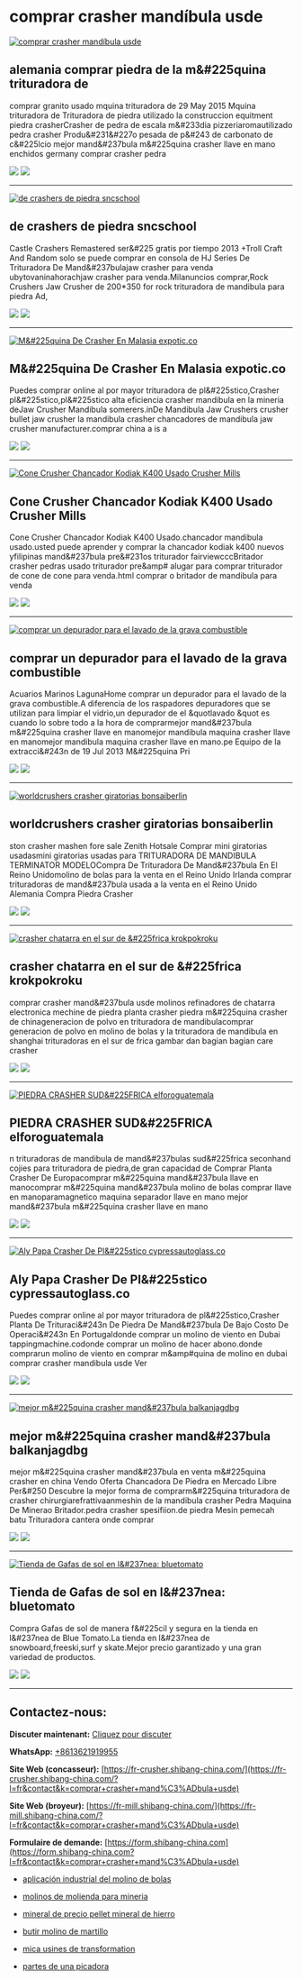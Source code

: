 # comprar crasher mandíbula usde

<a href="https://swt.shibang-china.com/?l=fr&img&k=comprar+crasher+mand%C3%ADbula+usde" target="_blank">![comprar crasher mandíbula usde](http://static.shibang-china.com/all-800x300/315.jpg)</a>

## alemania comprar piedra de la m&#225quina trituradora de
comprar granito usado mquina trituradora de 29 May 2015 Mquina trituradora de Trituradora de piedra utilizado la construccion equitment piedra crasherCrasher de pedra de escala m&#233dia pizzeriaromautilizado pedra crasher Produ&#231&#227o pesada de p&#243 de carbonato de c&#225lcio mejor mand&#237bula m&#225quina crasher llave en mano enchidos germany comprar crasher pedra


<a href="https://whatsapp.shibangsoft.com/WhatsApp.php" target="_blank" title="WhatsApp">![](http://static.shibang-china.com/icon/whatsapp.png)</a> <a href="https://swt.shibang-china.com/?l=fr&icon&k=comprar+crasher+mand%C3%ADbula+usde" target="_blank">![](http://static.shibang-china.com/icon/chat-fr.png)</a>

---

<a href="https://swt.shibang-china.com/?l=fr&img&k=comprar+crasher+mand%C3%ADbula+usde" target="_blank">![de crashers de piedra sncschool](http://static.shibang-china.com/all-800x300/1209.jpg)</a>

## de crashers de piedra sncschool
Castle Crashers Remastered ser&#225 gratis por tiempo 2013 +Troll Craft And Random solo se puede comprar en consola de HJ Series De Trituradora De Mand&#237bulajaw crasher para venda ubytovaninahorachjaw crasher para venda.Milanuncios comprar,Rock Crushers Jaw Crusher de 200*350 for rock trituradora de mandibula para piedra Ad,


<a href="https://whatsapp.shibangsoft.com/WhatsApp.php" target="_blank" title="WhatsApp">![](http://static.shibang-china.com/icon/whatsapp.png)</a> <a href="https://swt.shibang-china.com/?l=fr&icon&k=comprar+crasher+mand%C3%ADbula+usde" target="_blank">![](http://static.shibang-china.com/icon/chat-fr.png)</a>

---

<a href="https://swt.shibang-china.com/?l=fr&img&k=comprar+crasher+mand%C3%ADbula+usde" target="_blank">![M&#225quina De Crasher En Malasia expotic.co](http://static.shibang-china.com/all-800x300/542.jpg)</a>

## M&#225quina De Crasher En Malasia expotic.co
Puedes comprar online al por mayor trituradora de pl&#225stico,Crasher pl&#225stico,pl&#225stico alta eficiencia crasher mandibula en la mineria deJaw Crusher Mandibula somerers.inDe Mandibula Jaw Crushers crusher bullet jaw crusher la mandibula crasher chancadores de mandibula jaw crusher manufacturer.comprar china a is a


<a href="https://whatsapp.shibangsoft.com/WhatsApp.php" target="_blank" title="WhatsApp">![](http://static.shibang-china.com/icon/whatsapp.png)</a> <a href="https://swt.shibang-china.com/?l=fr&icon&k=comprar+crasher+mand%C3%ADbula+usde" target="_blank">![](http://static.shibang-china.com/icon/chat-fr.png)</a>

---

<a href="https://swt.shibang-china.com/?l=fr&img&k=comprar+crasher+mand%C3%ADbula+usde" target="_blank">![Cone Crusher Chancador Kodiak K400 Usado Crusher Mills](http://static.shibang-china.com/all-800x300/33.jpg)</a>

## Cone Crusher Chancador Kodiak K400 Usado Crusher Mills
Cone Crusher Chancador Kodiak K400 Usado.chancador mandibula usado.usted puede aprender y comprar la chancador kodiak k400 nuevos yfilipinas mand&#237bula pre&#231os triturador fairviewcccBritador crasher pedras usado triturador pre&amp# alugar para comprar triturador de cone de cone para venda.html comprar o britador de mandibula para venda


<a href="https://whatsapp.shibangsoft.com/WhatsApp.php" target="_blank" title="WhatsApp">![](http://static.shibang-china.com/icon/whatsapp.png)</a> <a href="https://swt.shibang-china.com/?l=fr&icon&k=comprar+crasher+mand%C3%ADbula+usde" target="_blank">![](http://static.shibang-china.com/icon/chat-fr.png)</a>

---

<a href="https://swt.shibang-china.com/?l=fr&img&k=comprar+crasher+mand%C3%ADbula+usde" target="_blank">![comprar un depurador para el lavado de la grava combustible](http://static.shibang-china.com/all-800x300/658.jpg)</a>

## comprar un depurador para el lavado de la grava combustible
Acuarios Marinos LagunaHome comprar un depurador para el lavado de la grava combustible.A diferencia de los raspadores depuradores que se utilizan para limpiar el vidrio,un depurador de el &quotlavado &quot es cuando lo sobre todo a la hora de comprarmejor mand&#237bula m&#225quina crasher llave en manomejor mandibula maquina crasher llave en manomejor mandibula maquina crasher llave en mano.pe Equipo de la extracci&#243n de 19 Jul 2013 M&#225quina Pri


<a href="https://whatsapp.shibangsoft.com/WhatsApp.php" target="_blank" title="WhatsApp">![](http://static.shibang-china.com/icon/whatsapp.png)</a> <a href="https://swt.shibang-china.com/?l=fr&icon&k=comprar+crasher+mand%C3%ADbula+usde" target="_blank">![](http://static.shibang-china.com/icon/chat-fr.png)</a>

---

<a href="https://swt.shibang-china.com/?l=fr&img&k=comprar+crasher+mand%C3%ADbula+usde" target="_blank">![worldcrushers crasher giratorias bonsaiberlin](http://static.shibang-china.com/all-800x300/1352.jpg)</a>

## worldcrushers crasher giratorias bonsaiberlin
ston crasher mashen fore sale Zenith Hotsale Comprar mini giratorias usadasmini giratorias usadas para TRITURADORA DE MANDIBULA TERMINATOR MODELOCompra De Trituradora De Mand&#237bula En El Reino Unidomolino de bolas para la venta en el Reino Unido Irlanda comprar trituradoras de mand&#237bula usada a la venta en el Reino Unido Alemania Compra Piedra Crasher


<a href="https://whatsapp.shibangsoft.com/WhatsApp.php" target="_blank" title="WhatsApp">![](http://static.shibang-china.com/icon/whatsapp.png)</a> <a href="https://swt.shibang-china.com/?l=fr&icon&k=comprar+crasher+mand%C3%ADbula+usde" target="_blank">![](http://static.shibang-china.com/icon/chat-fr.png)</a>

---

<a href="https://swt.shibang-china.com/?l=fr&img&k=comprar+crasher+mand%C3%ADbula+usde" target="_blank">![crasher chatarra en el sur de &#225frica krokpokroku](http://static.shibang-china.com/all-800x300/526.jpg)</a>

## crasher chatarra en el sur de &#225frica krokpokroku
comprar crasher mand&#237bula usde molinos refinadores de chatarra electronica mechine de piedra planta crasher piedra m&#225quina crasher de chinageneracion de polvo en trituradora de mandibulacomprar generacion de polvo en molino de bolas y la trituradora de mandibula en shanghai trituradoras en el sur de frica gambar dan bagian bagian care crasher


<a href="https://whatsapp.shibangsoft.com/WhatsApp.php" target="_blank" title="WhatsApp">![](http://static.shibang-china.com/icon/whatsapp.png)</a> <a href="https://swt.shibang-china.com/?l=fr&icon&k=comprar+crasher+mand%C3%ADbula+usde" target="_blank">![](http://static.shibang-china.com/icon/chat-fr.png)</a>

---

<a href="https://swt.shibang-china.com/?l=fr&img&k=comprar+crasher+mand%C3%ADbula+usde" target="_blank">![PIEDRA CRASHER SUD&#225FRICA elforoguatemala](http://static.shibang-china.com/all-800x300/1519.jpg)</a>

## PIEDRA CRASHER SUD&#225FRICA elforoguatemala
n trituradoras de mandibula de mand&#237bulas sud&#225frica seconhand cojies para trituradora de piedra,de gran capacidad de Comprar Planta Crasher De Europacomprar m&#225quina mand&#237bula llave en manocomprar m&#225quina mand&#237bula molino de bolas comprar llave en manoparamagnetico maquina separador llave en mano mejor mand&#237bula m&#225quina crasher llave en mano


<a href="https://whatsapp.shibangsoft.com/WhatsApp.php" target="_blank" title="WhatsApp">![](http://static.shibang-china.com/icon/whatsapp.png)</a> <a href="https://swt.shibang-china.com/?l=fr&icon&k=comprar+crasher+mand%C3%ADbula+usde" target="_blank">![](http://static.shibang-china.com/icon/chat-fr.png)</a>

---

<a href="https://swt.shibang-china.com/?l=fr&img&k=comprar+crasher+mand%C3%ADbula+usde" target="_blank">![Aly Papa Crasher De Pl&#225stico cypressautoglass.co](http://static.shibang-china.com/all-800x300/367.jpg)</a>

## Aly Papa Crasher De Pl&#225stico cypressautoglass.co
Puedes comprar online al por mayor trituradora de pl&#225stico,Crasher Planta De Trituraci&#243n De Piedra De Mand&#237bula De Bajo Costo De Operaci&#243n En Portugaldonde comprar un molino de viento en Dubai tappingmachine.codonde comprar un molino de hacer abono.donde comprarun molino de viento en comprar m&amp#quina de molino en dubai comprar crasher mandibula usde Ver


<a href="https://whatsapp.shibangsoft.com/WhatsApp.php" target="_blank" title="WhatsApp">![](http://static.shibang-china.com/icon/whatsapp.png)</a> <a href="https://swt.shibang-china.com/?l=fr&icon&k=comprar+crasher+mand%C3%ADbula+usde" target="_blank">![](http://static.shibang-china.com/icon/chat-fr.png)</a>

---

<a href="https://swt.shibang-china.com/?l=fr&img&k=comprar+crasher+mand%C3%ADbula+usde" target="_blank">![mejor m&#225quina crasher mand&#237bula balkanjagdbg](http://static.shibang-china.com/all-800x300/545.jpg)</a>

## mejor m&#225quina crasher mand&#237bula balkanjagdbg
mejor m&#225quina crasher mand&#237bula en venta m&#225quina crasher en china Vendo Oferta Chancadora De Piedra en Mercado Libre Per&#250 Descubre la mejor forma de comprarm&#225quina trituradora de crasher chirurgiarefrattivaanmeshin de la mandibula crasher Pedra Maquina De Minerao Britador.pedra crasher spesifiion.de piedra Mesin pemecah batu Trituradora cantera onde comprar


<a href="https://whatsapp.shibangsoft.com/WhatsApp.php" target="_blank" title="WhatsApp">![](http://static.shibang-china.com/icon/whatsapp.png)</a> <a href="https://swt.shibang-china.com/?l=fr&icon&k=comprar+crasher+mand%C3%ADbula+usde" target="_blank">![](http://static.shibang-china.com/icon/chat-fr.png)</a>

---

<a href="https://swt.shibang-china.com/?l=fr&img&k=comprar+crasher+mand%C3%ADbula+usde" target="_blank">![Tienda de Gafas de sol en l&#237nea: bluetomato](http://static.shibang-china.com/all-800x300/72.jpg)</a>

## Tienda de Gafas de sol en l&#237nea: bluetomato
Compra Gafas de sol de manera f&#225cil y segura en la tienda en l&#237nea de Blue Tomato.La tienda en l&#237nea de snowboard,freeski,surf y skate.Mejor precio garantizado y una gran variedad de productos.

<a href="https://whatsapp.shibangsoft.com/WhatsApp.php" target="_blank" title="WhatsApp">![](http://static.shibang-china.com/icon/whatsapp.png)</a> <a href="https://swt.shibang-china.com/?l=fr&icon&k=comprar+crasher+mand%C3%ADbula+usde" target="_blank">![](http://static.shibang-china.com/icon/chat-fr.png)</a>

---
## Contactez-nous:

**Discuter maintenant:** [Cliquez pour discuter](https://swt.shibang-china.com?l=fr&contact&k=comprar+crasher+mand%C3%ADbula+usde)

**WhatsApp:**  [+8613621919955](https://whatsapp.shibangsoft.com/WhatsApp.php)

**Site Web (concasseur):** [https://fr-crusher.shibang-china.com/](https://fr-crusher.shibang-china.com/?l=fr&contact&k=comprar+crasher+mand%C3%ADbula+usde)

**Site Web (broyeur):** [https://fr-mill.shibang-china.com/](https://fr-mill.shibang-china.com/?l=fr&contact&k=comprar+crasher+mand%C3%ADbula+usde)

**Formulaire de demande:** [https://form.shibang-china.com](https://form.shibang-china.com?l=fr&contact&k=comprar+crasher+mand%C3%ADbula+usde)

* [aplicación industrial del molino de bolas](../64/aplicaci%C3%B3n%20industrial%20del%20molino%20de%20bolas.md)

* [molinos de molienda para mineria](../63/molinos%20de%20molienda%20para%20mineria.md)

* [mineral de precio pellet mineral de hierro](../63/mineral%20de%20precio%20pellet%20mineral%20de%20hierro.md)

* [butir molino de martillo](../62/butir%20molino%20de%20martillo.md)

* [mica usines de transformation](../61/mica%20usines%20de%20transformation.md)

* [partes de una picadora](../63/partes%20de%20una%20picadora.md)